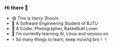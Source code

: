 ### Hi there 👋

- 😄 This is Harry Zhou/n
- 🔭 A Software Engineering Student of BJTU
- 🔖 A Coder, Photographer, Basketball Lover.
- 🌱 I’m currently learning AI, Linux and sooooo on
- ⚡ So many things to learn, keep moving bro！！

<!--
**HarryZhou-618/HarryZhou-618** is a ✨ _special_ ✨ repository because its `README.md` (this file) appears on your GitHub profile.

Here are some ideas to get you started:

-  I’m currently working on ...
- 🌱 I’m currently learning ...
- 👯 I’m looking to collaborate on ...
- 🤔 I’m looking for help with ...
- 💬 Ask me about ...
- 📫 How to reach me: ...
- 😄 Pronouns: ...
-  Fun fact: ...
-->
